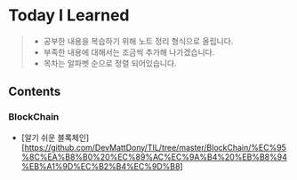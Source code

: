 # Today I Learned

> - 공부한 내용을 복습하기 위해 노트 정리 형식으로 올립니다.
> - 부족한 내용에 대해서는 조금씩 추가해 나가겠습니다.
> - 목차는 알파벳 순으로 정렬 되어있습니다.

## Contents

### BlockChain
- [알기 쉬운 블록체인][https://github.com/DevMattDony/TIL/tree/master/BlockChain/%EC%95%8C%EA%B8%B0%20%EC%89%AC%EC%9A%B4%20%EB%B8%94%EB%A1%9D%EC%B2%B4%EC%9D%B8]
